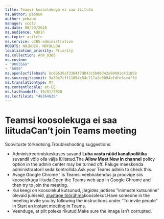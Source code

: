 ```yaml
---
title: Teamsi koosolekuga ei saa liituda
ms.author: pebaum
author: pebaum
manager: scotv
ms.date: 08/20/2020
ms.audience: Admin
ms.topic: article
ms.service: o365-administration
ROBOTS: NOINDEX, NOFOLLOW
localization_priority: Priority
ms.collection: Adm_O365
ms.custom:
- "9003566"
- "6656"
ms.openlocfilehash: bc00638af3364f7d843c5b00d42a60491c4d1859
ms.sourcegitcommit: 9a39e7cff11854c54c717a2c0094bfdfefee4ffd
ms.translationtype: MT
ms.contentlocale: et-EE
ms.lasthandoff: 10/01/2020
ms.locfileid: "48364625"
---
```

# <a name="cant-join-teams-meeting"></a><span data-ttu-id="e5868-102">Teamsi koosolekuga ei saa liituda</span><span class="sxs-lookup"><span data-stu-id="e5868-102">Can’t join Teams meeting</span></span>

<span data-ttu-id="e5868-103">Soovituste tõrkeotsing.</span><span class="sxs-lookup"><span data-stu-id="e5868-103">Troubleshooting suggestions:</span></span>  

- <span data-ttu-id="e5868-104">Administreerimiskeskuses suvand  **Luba vasta nüüd kanalipoliitika**  suvandil võib olla välja lülitatud.</span><span class="sxs-lookup"><span data-stu-id="e5868-104">The  **Allow Meet Now in channel**  policy option in the admin center may be turned off.</span></span> <span data-ttu-id="e5868-105">Paluge meeskonda administraatoril seda kontrollida.</span><span class="sxs-lookup"><span data-stu-id="e5868-105">Ask your Teams admin to check this.</span></span>
- <span data-ttu-id="e5868-106">Avage Google Chrome ' is Teamsi veebirakendus ja proovige siis koosolekuga liituda.</span><span class="sxs-lookup"><span data-stu-id="e5868-106">Open the Teams web app in Google Chrome and then try to join the meeting.</span></span>
- <span data-ttu-id="e5868-107">Kui keegi on koosolekul kutsunud, järgides jaotises "inimeste kutsumine" olevaid juhiseid,  [alustage töörühma](https://support.microsoft.com/office/start-an-instant-meeting-in-teams-ff95e53f-8231-4739-87fa-00b9723f4ef5)koosolekut.</span><span class="sxs-lookup"><span data-stu-id="e5868-107">Have someone in the meeting invite you by following the instructions under “To invite people” in  [Start an instant meeting in Teams](https://support.microsoft.com/office/start-an-instant-meeting-in-teams-ff95e53f-8231-4739-87fa-00b9723f4ef5).</span></span>
- <span data-ttu-id="e5868-108">Veenduge, et pilt poleks rikutud.</span><span class="sxs-lookup"><span data-stu-id="e5868-108">Make sure the image isn’t corrupted.</span></span>
